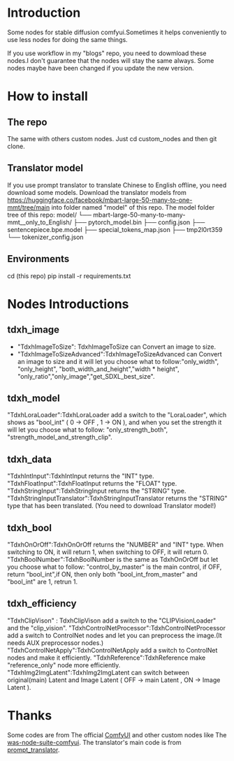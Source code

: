 # Introduction
Some nodes for stable diffusion comfyui.Sometimes it helps conveniently to use less nodes for doing the same things.

If you use workflow in my "blogs" repo, you need to dowmload these nodes.I don't guarantee that the nodes will stay the same always. Some nodes maybe have been changed if you update the new version.
# How to install
## The repo
The same with others custom nodes. Just cd custom_nodes and then git clone.
## Translator model
If you use prompt translator to translate Chinese to English offline, you need download some models.
Download the translator models from https://huggingface.co/facebook/mbart-large-50-many-to-one-mmt/tree/main into folder named "model" of this repo.
The model folder tree of this repo:
model/
└── mbart-large-50-many-to-many-mmt__only_to_English/
    ├── pytorch_model.bin
    ├── config.json
    ├── sentencepiece.bpe.model
    ├── special_tokens_map.json
    ├── tmp2l0rt359
    └── tokenizer_config.json
## Environments
cd (this repo)
pip install -r requirements.txt

# Nodes Introductions
## tdxh_image
- "TdxhImageToSize": TdxhImageToSize can Convert an image to size.
- "TdxhImageToSizeAdvanced":TdxhImageToSizeAdvanced can Convert an image to size and it will let you choose what to follow:"only_width", "only_height", "both_width_and_height","width * height", "only_ratio","only_image","get_SDXL_best_size".
## tdxh_model
"TdxhLoraLoader":TdxhLoraLoader add a switch to the "LoraLoader", which shows as "bool_int" ( 0 -> OFF , 1 -> ON ), and when you set the strength it will let you choose what to follow: "only_strength_both", "strength_model_and_strength_clip".
## tdxh_data
"TdxhIntInput":TdxhIntInput returns the "INT" type.
"TdxhFloatInput":TdxhFloatInput returns the "FLOAT" type.
"TdxhStringInput":TdxhStringInput returns the "STRING" type.
"TdxhStringInputTranslator":TdxhStringInputTranslator returns the "STRING" type that has been translated. (You need to download Translator model!)
## tdxh_bool
"TdxhOnOrOff":TdxhOnOrOff returns the "NUMBER" and "INT" type. When switching to ON, it will return 1, when switching to OFF, it will return 0.
"TdxhBoolNumber":TdxhBoolNumber is the same as TdxhOnOrOff but let you choose what to follow: "control_by_master" is the main control, if OFF, return "bool_int",if ON, then only both "bool_int_from_master" and "bool_int" are 1, retrun 1. 
## tdxh_efficiency
"TdxhClipVison" : TdxhClipVison add a switch to the "CLIPVisionLoader"  and the "clip_vision".
"TdxhControlNetProcessor":TdxhControlNetProcessor add a switch to ControlNet nodes and let you can preprocess the image.(It needs AUX preprocessor nodes.)
"TdxhControlNetApply":TdxhControlNetApply add a switch to ControlNet nodes and make it efficiently.
"TdxhReference":TdxhReference make "reference_only" node more efficiently.
"TdxhImg2ImgLatent":TdxhImg2ImgLatent can switch between original(main) Latent and Image Latent ( OFF -> main Latent , ON -> Image Latent ).

# Thanks
Some codes are from The official [ComfyUI](https://github.com/comfyanonymous/ComfyUI.git) and other custom nodes like The [was-node-suite-comfyui](https://github.com/WASasquatch/was-node-suite-comfyui.git).
The translator's main code is from [prompt_translator](https://github.com/ParisNeo/prompt_translator.git).